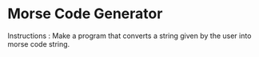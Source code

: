 # Morse Code Generator

Instructions : Make a program that converts a string given by the user into morse code string.
